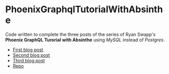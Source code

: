 # PhoenixGraphqlTutorialWithAbsinthe

Code written to complete the three posts of the series of Ryan Swapp's
**Phoenix GraphQL Turorial with Absinthe** using _MySQL_ instead of _Postgres_.

* [First blog post](https://ryanswapp.com/2016/11/29/phoenix-graphql-tutorial-with-absinthe/).
* [Second blog post](https://ryanswapp.com/2016/12/03/phoenix-graphql-tutorial-with-phoenix-add-crud-using-mutations/)
* [Third blog post](https://ryanswapp.com/2016/12/06/phoenix-graphql-tutorial-with-absinthe-authentication-with-guardian/)
* [Repo](https://github.com/ryanswapp/phoenix-graphql-absinthe-tutorial)

